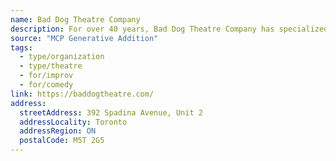 ```yaml
---
name: Bad Dog Theatre Company
description: For over 40 years, Bad Dog Theatre Company has specialized in the art of improvisation. Bad Dog is Toronto's home for award winning comedy classes and improv shows. Our education center provides classes and workshops for people and teams to learn improv in a safe and low-stakes environment. We continue to make audiences laugh with our Friday-night residency at Comedy Bar with our flagship show Theatresports.
source: "MCP Generative Addition"
tags:
  - type/organization
  - type/theatre
  - for/improv
  - for/comedy
link: https://baddogtheatre.com/
address:
  streetAddress: 392 Spadina Avenue, Unit 2
  addressLocality: Toronto
  addressRegion: ON
  postalCode: M5T 2G5
---
```

